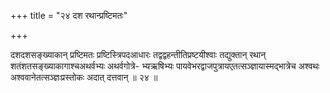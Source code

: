 +++
title = "२४ दश रथान्प्रष्टिमतः"

+++

दशदशसङ्ख्याकान् प्रष्टिमतः प्रष्टिस्त्रिपदआधारः तद्वद्वहन्तीतिप्रष्टयीश्वाः तद्युक्तान् रथान् शतंशतसङ्ख्याकागाश्चअथर्वभ्यः अथर्वगोत्रे- भ्यऋषिभ्यः पायवेभरद्वाजपुत्रायएतत्सञ्ज्ञायास्मद्भात्रेच अश्वथः अश्ववानेतत्सञ्ज्ञःप्रस्तोकः अदात् दत्तवान् ॥ २४ ॥